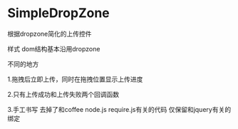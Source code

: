SimpleDropZone
==============

根据dropzone简化的上传控件

样式 dom结构基本沿用dropzone

不同的地方

1.拖拽后立即上传，同时在拖拽位置显示上传进度

2.只有上传成功和上传失败两个回调函数 

3.手工书写 去掉了和coffee node.js require.js有关的代码 仅保留和jquery有关的绑定
